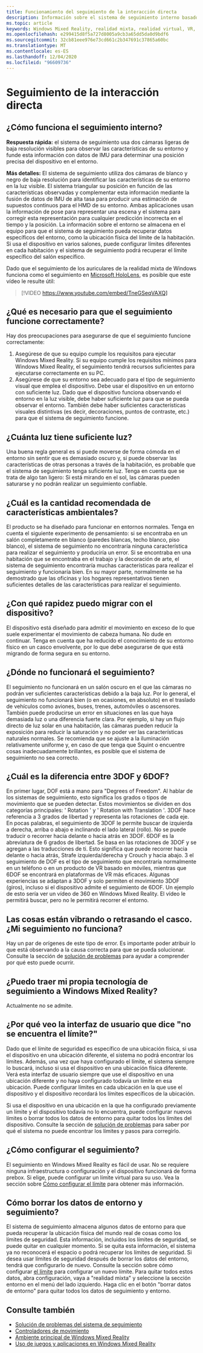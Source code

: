 ```yaml
---
title: Funcionamiento del seguimiento de la interacción directa
description: Información sobre el sistema de seguimiento interno basado en la cámara que se usa en los auriculares con Windows Mixed Reality.
ms.topic: article
keywords: Windows Mixed Reality, realidad mixta, realidad virtual, VR, MR, Inside-Out, interior Out, Tracking, Camera
ms.openlocfilehash: e299415d8f5a727d8005a9cb3a65dd5da0d9bdf6
ms.sourcegitcommit: 32cb81eee976e73cd661c2b347691c37865a60bc
ms.translationtype: MT
ms.contentlocale: es-ES
ms.lasthandoff: 12/04/2020
ms.locfileid: "96609736"
---
```

# <a name="inside-out-tracking"></a>Seguimiento de la interacción directa

## <a name="how-does-inside-out-tracking-work"></a>¿Cómo funciona el seguimiento interno?

**Respuesta rápida:** el sistema de seguimiento usa dos cámaras ligeras de baja resolución visibles para observar las características de su entorno y funde esta información con datos de IMU para determinar una posición precisa del dispositivo en el entorno.

**Más detalles:** El sistema de seguimiento utiliza dos cámaras de blanco y negro de baja resolución para identificar las características de su entorno en la luz visible. El sistema triangular su posición en función de las características observadas y complementar esta información mediante la fusión de datos de IMU de alta tasa para producir una estimación de supuestos continuos para el HMD de su entorno. Ambas aplicaciones usan la información de pose para representar una escena y el sistema para corregir esta representación para cualquier predicción incorrecta en el tiempo y la posición. La información sobre el entorno se almacena en el equipo para que el sistema de seguimiento pueda recuperar datos específicos del entorno, como la ubicación física del límite de la habitación. Si usa el dispositivo en varios salones, puede configurar límites diferentes en cada habitación y el sistema de seguimiento podrá recuperar el límite específico del salón específico.

Dado que el seguimiento de los auriculares de la realidad mixta de Windows funciona como el seguimiento en [Microsoft HoloLens](https://www.microsoft.com/en-us/hololens), es posible que este vídeo le resulte útil:

>[!VIDEO https://www.youtube.com/embed/TneGSeqVAXQ]

## <a name="what-do-i-need-to-make-tracking-work-well"></a>¿Qué es necesario para que el seguimiento funcione correctamente?

Hay dos preocupaciones para asegurarse de que el seguimiento funcione correctamente:
1. Asegúrese de que su equipo cumple los requisitos para ejecutar Windows Mixed Reality. Si su equipo cumple los requisitos mínimos para Windows Mixed Reality, el seguimiento tendrá recursos suficientes para ejecutarse correctamente en su PC.
2. Asegúrese de que su entorno sea adecuado para el tipo de seguimiento visual que emplea el dispositivo. Debe usar el dispositivo en un entorno con suficiente luz. Dado que el dispositivo funciona observando el entorno en la luz visible, debe haber suficiente luz para que se pueda observar el entorno. También debe haber suficientes características visuales distintivas (es decir, decoraciones, puntos de contraste, etc.) para que el sistema de seguimiento funcione.

## <a name="how-much-light-is-enough-light"></a>¿Cuánta luz tiene suficiente luz?

Una buena regla general es si puede moverse de forma cómoda en el entorno sin sentir que es demasiado oscuro y, si puede observar las características de otras personas a través de la habitación, es probable que el sistema de seguimiento tenga suficiente luz. Tenga en cuenta que se trata de algo tan ligero: Si está mirando en el sol, las cámaras pueden saturarse y no podrán realizar un seguimiento confiable. 

## <a name="what-is-the-recommended-amount-of-environmental-features"></a>¿Cuál es la cantidad recomendada de características ambientales?

El producto se ha diseñado para funcionar en entornos normales. Tenga en cuenta el siguiente experimento de pensamiento: si se encontraba en un salón completamente en blanco (paredes blancas, techo blanco, piso blanco), el sistema de seguimiento no encontraría ninguna característica para realizar el seguimiento y produciría un error. Si se encontraba en una habitación que se encontraba en el trabajo y la decoración de arte, el sistema de seguimiento encontraría muchas características para realizar el seguimiento y funcionaría bien. En su mayor parte, normalmente se ha demostrado que las oficinas y los hogares representativos tienen suficientes detalles de las características para realizar el seguimiento.

## <a name="how-fast-can-i-move-with-the-device"></a>¿Con qué rapidez puedo migrar con el dispositivo?

El dispositivo está diseñado para admitir el movimiento en exceso de lo que suele experimentar el movimiento de cabeza humana. No dude en continuar. Tenga en cuenta que ha reducido el conocimiento de su entorno físico en un casco envolvente, por lo que debe asegurarse de que está migrando de forma segura en su entorno.

## <a name="where-will-tracking-not-work"></a>¿Dónde no funcionará el seguimiento?

El seguimiento no funcionará en un salón oscuro en el que las cámaras no podrán ver suficientes características debido a la baja luz. Por lo general, el seguimiento no funcionará bien (o en ocasiones, en absoluto) en el traslado de vehículos como aviones, buses, trenes, automóviles o ascensores. También puede producirse un error en situaciones en las que haya demasiada luz o una diferencia fuerte clara. Por ejemplo, si hay un flujo directo de luz solar en una habitación, las cámaras pueden reducir la exposición para reducir la saturación y no poder ver las características naturales normales. Se recomienda que se ajuste a la iluminación relativamente uniforme y, en caso de que tenga que Squint o encuentre cosas inadecuadamente brillantes, es posible que el sistema de seguimiento no sea correcto. 

## <a name="what-is-the-difference-between-3dof-and-6dof"></a>¿Cuál es la diferencia entre 3DOF y 6DOF?

En primer lugar, DOF está a mano para "Degrees of Freedom". Al hablar de los sistemas de seguimiento, esto significa los grados o tipos de movimiento que se pueden detectar. Estos movimientos se dividen en dos categorías principales: ' Rotation ' y ' Rotation with Translation '. 3DOF hace referencia a 3 grados de libertad y representa las rotaciones de cada eje. En pocas palabras, el seguimiento de 3DOF le permite buscar de izquierda a derecha, arriba o abajo e inclinando el lado lateral (rollo). No se puede traducir o recorrer hacia delante o hacia atrás en 3DOF. 6DOF es la abreviatura de 6 grados de libertad. Se basa en las rotaciones de 3DOF y se agregan a las traducciones de ti. Esto significa que puede recorrer hacia delante o hacia atrás, Strafe izquierda/derecha y Crouch y hacia abajo. 3 el seguimiento de DOF es el tipo de seguimiento que encontraría normalmente en un teléfono o en un producto de VR basado en móviles, mientras que 6DOF se encontrará en plataformas de VR más eficaces. Algunas experiencias se adaptan a 3DOF y solo permiten el movimiento 3DOF (giros), incluso si el dispositivo admite el seguimiento de 6DOF. Un ejemplo de esto sería ver un vídeo de 360 en Windows Mixed Reality. El vídeo le permitirá buscar, pero no le permitirá recorrer el entorno.

## <a name="things-are-jittering-or-stuttering-in-my-headset-is-my-tracking-not-working"></a>Las cosas están vibrando o retrasando el casco. ¿Mi seguimiento no funciona?

Hay un par de orígenes de este tipo de error. Es importante poder atribuir lo que está observando a la causa correcta para que se pueda solucionar. Consulte la sección de [solución de problemas](tracking.md) para ayudar a comprender por qué esto puede ocurrir.

## <a name="can-i-bring-my-own-tracking-technology-to-windows-mixed-reality"></a>¿Puedo traer mi propia tecnología de seguimiento a Windows Mixed Reality?

Actualmente no se admite.

## <a name="why-do-i-see-ui-that-says-cant-find-your-boundary"></a>¿Por qué veo la interfaz de usuario que dice "no se encuentra el límite?"

Dado que el límite de seguridad es específico de una ubicación física, si usa el dispositivo en una ubicación diferente, el sistema no podrá encontrar los límites. Además, una vez que haya configurado el límite, el sistema siempre lo buscará, incluso si usa el dispositivo en una ubicación física diferente. Verá esta interfaz de usuario siempre que use el dispositivo en una ubicación diferente y no haya configurado todavía un límite en esa ubicación. Puede configurar límites en cada ubicación en la que use el dispositivo y el dispositivo recordará los límites específicos de la ubicación.

Si usa el dispositivo en una ubicación en la que ha configurado previamente un límite y el dispositivo todavía no lo encuentra, puede configurar nuevos límites o borrar todos los datos de entorno para quitar todos los límites del dispositivo. Consulte la sección de [solución de problemas](tracking.md) para saber por qué el sistema no puede encontrar los límites y pasos para corregirlo.

## <a name="how-do-i-set-up-tracking"></a>¿Cómo configurar el seguimiento?

El seguimiento en Windows Mixed Reality es fácil de usar. No se requiere ninguna infraestructura o configuración y el dispositivo funcionará de forma prebox. Si elige, puede configurar un límite virtual para su uso. Vea la sección sobre [Cómo configurar el límite](set-up-windows-mixed-reality.md#set-up-your-room-boundary) para obtener más información.

## <a name="how-do-i-clear-tracking-and-environment-data"></a>Cómo borrar los datos de entorno y seguimiento?

El sistema de seguimiento almacena algunos datos de entorno para que pueda recuperar la ubicación física del mundo real de cosas como los límites de seguridad. Esta información, incluidos los límites de seguridad, se puede quitar en cualquier momento. Si se quita esta información, el sistema ya no reconocerá el espacio o podrá recuperar los límites de seguridad. Si desea usar límites de seguridad después de borrar los datos del entorno, tendrá que configurarlo de nuevo. Consulte la sección sobre cómo configurar [el límite](set-up-windows-mixed-reality.md#set-up-your-room-boundary) para configurar un nuevo límite. Para quitar todos estos datos, abra configuración, vaya a "realidad mixta" y seleccione la sección entorno en el menú del lado izquierdo. Haga clic en el botón "borrar datos de entorno" para quitar todos los datos de seguimiento y entorno.

## <a name="see-also"></a>Consulte también
* [Solución de problemas del sistema de seguimiento](tracking.md)
* [Controladores de movimiento](controllers-in-wmr.md)
* [Ambiente principal de Windows Mixed Reality](your-mixed-reality-home.md)
* [Uso de juegos y aplicaciones en Windows Mixed Reality](using-games-and-apps-in-windows-mixed-reality.md)
